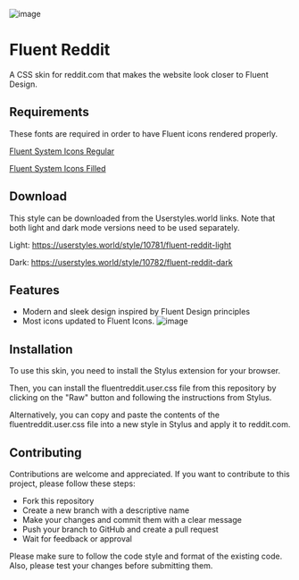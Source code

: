 ![image](https://github.com/tobyisawesome/fluentreddit/assets/71511385/e5e3aa1c-dccd-4a6c-bb7f-90022054c0f0)


# Fluent Reddit

A CSS skin for reddit.com that makes the website look closer to Fluent Design.

## Requirements
These fonts are required in order to have Fluent icons rendered properly.

[Fluent System Icons Regular](https://github.com/microsoft/fluentui-system-icons/raw/main/fonts/FluentSystemIcons-Regular.ttf)

[Fluent System Icons Filled](https://github.com/microsoft/fluentui-system-icons/raw/main/fonts/FluentSystemIcons-Filled.ttf)
## Download

This style can be downloaded from the Userstyles.world links. Note that both light and dark mode versions need to be used separately.

Light: https://userstyles.world/style/10781/fluent-reddit-light

Dark: https://userstyles.world/style/10782/fluent-reddit-dark

## Features

- Modern and sleek design inspired by Fluent Design principles
- Most icons updated to Fluent Icons.
![image](https://github.com/tobyisawesome/fluentreddit/assets/71511385/3f24c1cb-00ad-49d0-934d-51121041a2d8)

## Installation

To use this skin, you need to install the Stylus extension for your browser.

Then, you can install the fluentreddit.user.css file from this repository by clicking on the "Raw" button and following the instructions from Stylus.

Alternatively, you can copy and paste the contents of the fluentreddit.user.css file into a new style in Stylus and apply it to reddit.com.

## Contributing

Contributions are welcome and appreciated. If you want to contribute to this project, please follow these steps:

- Fork this repository
- Create a new branch with a descriptive name
- Make your changes and commit them with a clear message
- Push your branch to GitHub and create a pull request
- Wait for feedback or approval

Please make sure to follow the code style and format of the existing code. Also, please test your changes before submitting them.
